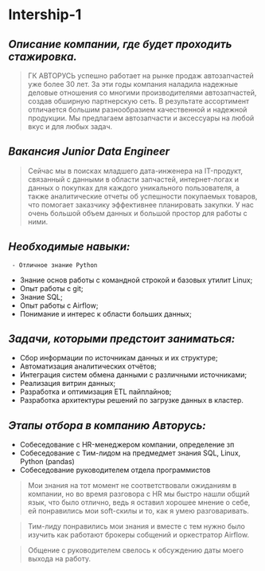 # Intership-1

## _Описание компании, где будет проходить стажировка._
> ГК АВТОРУСЬ успешно работает на рынке продаж автозапчастей уже более 30 лет. За эти годы компания наладила надежные деловые отношения со многими производителями автозапчастей, создав обширную партнерскую сеть.
В результате ассортимент отличается большим разнообразием качественной и надежной продукции. Мы предлагаем автозапчасти и аксессуары на любой вкус и для любых задач.

## _Вакансия Junior Data Engineer_
> Сейчас мы в поисках младшего дата-инженера на IT-продукт, связанный с данными в области запчастей, интернет-логах и данных о покупках для каждого уникального пользователя, а также аналитические отчеты об успешности покупаемых товаров, что помогает заказчику эффективнее планировать закупки. У нас очень большой объем данных и большой простор для работы с ними.


## _Необходимые навыки:_
     - Отличное знание Python
- Знание основ работы с командной строкой и базовых утилит Linux;
- Опыт работы с git;
- Знание SQL;
- Опыт работы с Airflow;
- Понимание и интерес к области больших данных;

## _Задачи, которыми предстоит заниматься:_

- Сбор информации по источникам данных и их структуре;
- Автоматизация аналитических отчётов;
- Интеграция систем обмена данными с различными источниками;
- Реализация витрин данных;
- Разработка и оптимизация ETL пайплайнов;
- Разработка архитектуры решений по загрузке данных в кластер.


## _Этапы отбора в компанию Авторусь:_

- Собеседование с HR-менеджером компании, определение зп
- Собеседование с Тим-лидом на предмедмет знания SQL, Linux, Python (pandas)
- Собеседование руководителем отдела программистов

> Мои знания на тот момент не соответствовали ожиданиям в компании, но во время разговора с HR мы быстро нашли общий язык, что было отлично, ведь я оставил хорошее мнение о себе, ей понравились мои soft-скилы и то, как я умею разговаривать. 

> Тим-лиду понравились мои знания и вместе с тем нужно было изучить как работают брокеры собщений и оркестратор Airflow.

> Общение с руководителем свелось к обсуждению даты моего выхода на работу.

